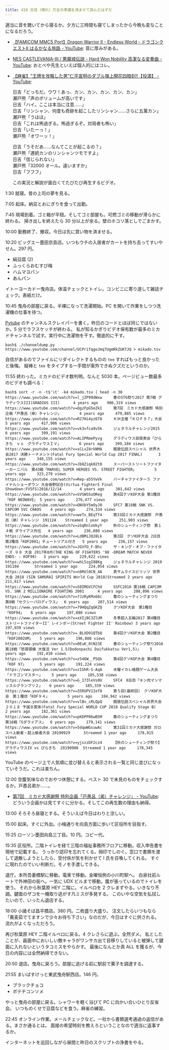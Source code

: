 ```yaml
---
title: 418 日目（晴れ）万全の準備を済ませて挑んだはずだ
---
```


適当に音を聴いてから寝るか。夕方に三時間も寝てしまったから今晩も変なことになるだろう。

* [【FAMICOM MMC5 Port】Dragon Warrior II - Endless World - ドラゴンクエストII はるかなる旅路 - YouTube](https://www.youtube.com/watch?v=mDBipTNBICU):
  音に厚みがある。
* [NES CASTLEVANIA-III / 悪魔城伝説 - Hard Won Nobility 高潔なる変奏曲 - YouTube](https://www.youtube.com/watch?v=JE_edV3bWOs):
  おとべや先生といえば個人的にはコレ。
* [【麻雀】"王牌を攻略した男"仁平宣明のダブル嶺上開花四暗刻!!【役満】 - YouTube](https://www.youtube.com/watch?v=R8DIVJMwnv8): 

  日吉「どっちだ。ウワ！あっ、カン、カン、カン、カン、カン」  
  瀬戸熊「声のボリュームが高いです」  
  日吉「ハイ。ここは本当に注意……」  
  日吉「リンシャン、何度も奇跡を起こしたリンシャン……さらに五萬カン」  
  瀬戸熊「うほほ」  
  日吉「これは怖過ぎる。怖過ぎるぞ。対局者も怖い」  
  日吉「いたーっ！」  
  瀬戸熊「オワーッ！」  

  日吉「うそだあ……なんてことが起こるの？」  
  瀬戸熊「連続カンのリンシャンツモですよ」  
  日吉「信じられない」  
  瀬戸熊「32000 オール。違いますか」  
  日吉「フフフ」

  この実況と解説が面白くてたびたび再生するビデオ。

1:30 就寝。昔の上司の夢を見る。

7:05 起床。納豆とおにぎりを食って出勤。

7:45 現場到着。ゴミ箱が平穏。そしてゴミ部屋も。可燃ゴミの移動が滑らかに終わる。
掃き出しを終えたら 30 分以上が余る。壁のホコリ落としでごまかす。

10:00 勤務終了、撤収。今日は先に買い物を済ませる。

10:20 ビッグエー墨田京島店。いつもウチの入居者がカートを持ち去ってすいやせん。297 円。

* 絹豆腐 (2)
* ふっくらおむすび梅
* ハムマヨパン
* あんパン

イトーヨーカドー曳舟店。体温チェックとトイレ。コンビニに寄り道して雑誌チェック。表紙だけ。

10:45 曳舟の部屋に戻る。半裸になって洗濯開始。PC を開いて作業をしつつ洗濯機の仕事を待つ。

[Pytube] のチャンネルスクレイパーを書く。昨日のコードとほぼ同じではないか。5 分でラフスケッチが終わる。
私が知るかぎりビデオ保有数が最多のミカドチャンネルで試す。実行中に洗濯物を干す。徹底的に干す。

```console
bash$ ./channeldump.py https://www.youtube.com/channel/UCPrifqgoJmq7UgmRkZUKTJQ > mikado.tsv
```

自信があるのでファイルにリダイレクトするものの `tee` すればもっと良かったと後悔。
縦棒と `tee` をタイプする一手間が案外できぬクズだというのか。

11:55 終わった。ミカドのビデオ数判明。なんと 5030 本。ページビュー数最多のビデオも調べる：

```console
bash$ sort -r -n -t$'\t' -k4 mikado.tsv | head -n 30
https://www.youtube.com/watch?v=l_jZP99dWxw     春のSTG祭り2017 第7戦 グラディウスIII(GRADIUS III)      4 years ago    906,319 views
https://www.youtube.com/watch?v=QgzFpG5eZkI     第7回　ミカド大感謝祭 特別企画「戸愚呂（弟）チャレンジ」        4 years ago     479,885 views
https://www.youtube.com/watch?v=R27Hi4yz6T8     ＫＭ主催「ＫＯＦ９７」大会      5 years ago     417,986 views
https://www.youtube.com/watch?v=vk3vfca9v5k     ジェネラルチャレンジ2015        6 years ago     399,191 views
https://www.youtube.com/watch?v=ALIPRmePyvg     グラディウス部発表会「ぴらきち　ｖｓ　グラディウスＩＶ」        6 years ago     399,104 views
https://www.youtube.com/watch?v=sCLxZ4rkNMA     餓狼伝説スペシャル 世界大会2017 決勝トーナメント(Fatal Fury Special World Cup 2017 FINAL)       3 years ago     348,155 views
https://www.youtube.com/watch?v=Jb8Ziqk02t0     スーパーストリートファイターカーニバル　第43戦「MARVEL SUPER HEROES VS. STREET FIGHTER」        5 years ago     323,279 views
https://www.youtube.com/watch?v=Rep-a55YwVk     バーチャファイター５ ファイナルショーダウン 大会後野試合(Virtua Fighter5 Final Showdown:FV5FS)2016/12/14        4 years ago     301,642 views
https://www.youtube.com/watch?v=SVSWSSoOReg     第4回クソKOF大会 第1種目「KOF NEOWAVE」 5 years ago     276,477 views
https://www.youtube.com/watch?v=ONVbY5mOyJ0     SFC7 第16戦 SNK VS. CAPCOM SVC CHAOS    4 years ago     274,334 views
https://www.youtube.com/watch?v=weTx_BEqTf4     第33回ミカド大感謝祭　戸愚呂（弟）チャレンジ　191124    Streamed 1 year ago     251,903 views
https://www.youtube.com/watch?v=iGqRnloUkyY     秋のシューティング祭　第１４戦 ダライアス外伝   4 years ago     236,880 views
https://www.youtube.com/watch?v=LdBMiJQ28Lk     第2回　クソKOF大会 2日目 第2種目「KOF2001」チュートリアル付き   5 years ago     236,157 views
https://www.youtube.com/watch?v=JGVfO_F-Bhc     ザ・キング・オブ・ファイターズ ９８ 大会 2017年8月(THE KING OF FIGHTERS '98 -DREAM MATCH NEVER ENDS- : KOF98)   3 years ago     229,622 views
https://www.youtube.com/watch?v=whL5zgI88Kg     ジェネラルチャレンジ 2019　191104       Streamed 1 year ago     224,054 views
https://www.youtube.com/watch?v=n8RUl0CN_4A     真サムライスピリッツ 世界大会 2018 (SIN SAMURAI SPIRITS World Cup 2018)Streamed 2 years ago     211,617 views
https://www.youtube.com/watch?v=S0IMGVCFChU     SSFC2016 第16戦 CAPCOM VS. SNK 2 MILLIONAIRE FIGHTING 2001      4 years ago     208,896 views
https://www.youtube.com/watch?v=7JzRyKMx68c     春のシューティングまつり 第8戦「セクシーパロディウス」  6 years ago    207,514 views
https://www.youtube.com/watch?v=79HQqZqGKZQ     クソKOF大会　第1種目「KOF94」   6 years ago     197,880 views
https://www.youtube.com/watch?v=xXIjBC3ZlUM     冬季超人五輪2017 第4種目 ストリートファイターII’ レインボー(Street Fighter II' Rainbow) 3 years ago     197,039 views
https://www.youtube.com/watch?v=_BLXD91QTbQ     第4回クソKOF大会 第2種目「KOF2002UM」   5 years ago     196,808 views
https://www.youtube.com/watch?v=0EuK_0tN23E     春のシューティング祭り2016　第18戦「怒首領蜂 大復活 Ver 1.5(Dodonpachi Daifukkatsu Ver1,5)」    5 years ago     192,410 views
https://www.youtube.com/watch?v=z546W__P5Qk     第4回クソKOF大会 第4種目「KOF 97」      5 years ago     191,224 views
https://www.youtube.com/watch?v=zIGhR-S-AqA     木曜イカレ格闘ゲーム大会「ドラゴンマスター」    5 years ago     185,538 views
https://www.youtube.com/watch?v=G_173leVs0U     SFC4　8日目「キン肉マンマッスルグランプリ２」   6 years ago     185,339 views
https://www.youtube.com/watch?v=35RUPV1Ief8     第５回(最終回)　クソKOF大会　第１種目「KOF９４」        5 years ago    184,942 views
https://www.youtube.com/watch?v=vlBv_cRLQpQ     餓狼伝説スペシャル世界大会２０１８ 予選Ｂ筐体(Fatal Fury Special WORLD CUP 2018 Qualify Stage B)        2 years ago     182,361 views
https://www.youtube.com/watch?v=pKDPP06wB5M     春のシューティングまつり 第16戦「Gダライアス」  6 years ago     179,141 views
https://www.youtube.com/watch?v=5dqwWGsuwAc     第31回ミカド大感謝祭 ガロスペ上級者・超上級者大会 20190929      Streamed 1 year ago     178,815 views
https://www.youtube.com/watch?v=yjszzDF2cz4     【秋のシューティング祭り】グラディウスIV vs ぴらきち  20190906  Streamed 1 year ago     178,345 views
```

YouTube のページ上で人気順に並び替えると表示される一覧と同じ並びになっていそうだ。これは楽ちん。

12:00 空腹気味なのでおやつ休憩にする。ベスト 30 で未見のものをチェックするか。戸愚呂弟か……。

* [第7回　ミカド大感謝祭 特別企画「戸愚呂（弟）チャレンジ」 - YouTube](https://www.youtube.com/watch?v=QgzFpG5eZkI):
  どういう企画かは見てすぐに分かる。そしてこの再生数の理由も納得。

13:00 そろそろ昼寝とする。そういえば今日はわりと涼しい。

15:00 起床。すぐに外出。小梅通りを向島方面に歩いて区役所を目指す。

15:25 ローソン墨田向島三丁目。10 円。コピー代。

15:35 区役所。二階トイレを経て三階の福祉事務所フロアに移動。収入申告書を現地で記載する。
うっかり認印を忘れてくる。拇印でしのぐ。窓口で書類を渡して退散しようとしたら、受付係が気を利かせて I 氏を召喚してくれる。
すぐに現れたのでいい判断だ。モノを手渡しできる。

退庁。本所吾妻橋駅に移動。電車で移動。金曜恒例の小川町駅へ。
白泉社前ルートで外神田の街へ。一気に UDX ビルまで移動。腹が張っているのでトイレを使う。
それから秋葉原 HEY 二階に。イルベロを 2 クレまずやる。いきなり不調。鍵面のザコを一機取り逃がす凡ミスが多発する。
このいやな空気を払拭したいので、いったん退店する。

18:00 小諸そば昌平橋店。380 円。二枚盛り大盛り。
注文したらいつもなら「蕎麦茹でてますンで少々お待ち下さい」なのだが、今日はすぐに供される。
流れがよくなっただろう。

再び秋葉原 HEY 二階イルベロに戻る。4 クレさらに遊ぶ。全然ダメ。
私としたことが、画面中においしい敵キャラがワンサカ出て目移りしていると被弾して鍵面に入れないというタコミスをやらかす。
最後になんとか真 ALL を獲るが、今日の内容には全然納得できない。

20:50 退店。曳舟に戻ろう。部屋に逃げる前に駅前で菓子を調達する。

21:55 まいばすけっと東武曳舟駅西店。146 円。

* ブラックチョコ
* ポテチコンソメ

やっと曳舟の部屋に戻る。シャワーを軽く浴びて PC に向かい合いひとり反省会。
いつものくせで豆腐などを食う。麻雀の練習。

22:45 オンライン作業。メールチェックなど。一社から書類選考通過の返信がある。まさか通るとは。
面接の希望時刻を教えろということなので適当に返事するか。

インターネットを巡回しながら昼間と昨日のスクリプトの浄書をやる。

[pytube]: https://pytube.io/en/latest/
